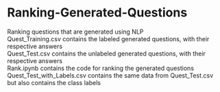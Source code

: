 # Ranking-Generated-Questions
Ranking questions that are generated using NLP <br>
Quest_Training.csv contains the labeled generated questions, with their respective answers <br>
Quest_Test.csv contains the unlabeled generated questions, with their respective answers <br>
Rank.ipynb contains the code for ranking the generated questions <br>
Quest_Test_with_Labels.csv contains the same data from Quest_Test.csv but also contains the class labels <br>
